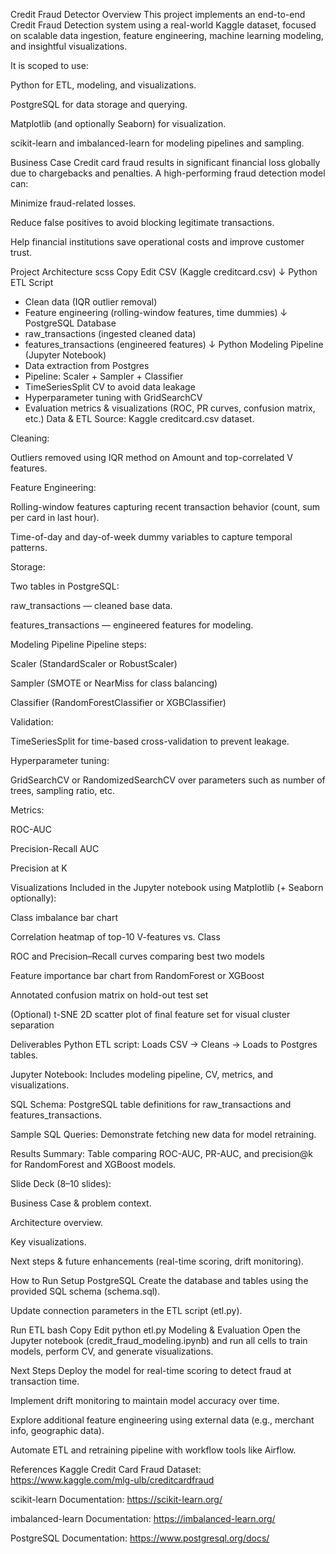 Credit Fraud Detector
Overview
This project implements an end-to-end Credit Fraud Detection system using a real-world Kaggle dataset, focused on scalable data ingestion, feature engineering, machine learning modeling, and insightful visualizations.

It is scoped to use:

Python for ETL, modeling, and visualizations.

PostgreSQL for data storage and querying.

Matplotlib (and optionally Seaborn) for visualization.

scikit-learn and imbalanced-learn for modeling pipelines and sampling.

Business Case
Credit card fraud results in significant financial loss globally due to chargebacks and penalties. A high-performing fraud detection model can:

Minimize fraud-related losses.

Reduce false positives to avoid blocking legitimate transactions.

Help financial institutions save operational costs and improve customer trust.

Project Architecture
scss
Copy
Edit
CSV (Kaggle creditcard.csv)
       ↓
Python ETL Script
  - Clean data (IQR outlier removal)
  - Feature engineering (rolling-window features, time dummies)
       ↓
PostgreSQL Database
  - raw_transactions (ingested cleaned data)
  - features_transactions (engineered features)
       ↓
Python Modeling Pipeline (Jupyter Notebook)
  - Data extraction from Postgres
  - Pipeline: Scaler + Sampler + Classifier
  - TimeSeriesSplit CV to avoid data leakage
  - Hyperparameter tuning with GridSearchCV
  - Evaluation metrics & visualizations (ROC, PR curves, confusion matrix, etc.)
Data & ETL
Source: Kaggle creditcard.csv dataset.

Cleaning:

Outliers removed using IQR method on Amount and top-correlated V features.

Feature Engineering:

Rolling-window features capturing recent transaction behavior (count, sum per card in last hour).

Time-of-day and day-of-week dummy variables to capture temporal patterns.

Storage:

Two tables in PostgreSQL:

raw_transactions — cleaned base data.

features_transactions — engineered features for modeling.

Modeling Pipeline
Pipeline steps:

Scaler (StandardScaler or RobustScaler)

Sampler (SMOTE or NearMiss for class balancing)

Classifier (RandomForestClassifier or XGBClassifier)

Validation:

TimeSeriesSplit for time-based cross-validation to prevent leakage.

Hyperparameter tuning:

GridSearchCV or RandomizedSearchCV over parameters such as number of trees, sampling ratio, etc.

Metrics:

ROC-AUC

Precision-Recall AUC

Precision at K

Visualizations
Included in the Jupyter notebook using Matplotlib (+ Seaborn optionally):

Class imbalance bar chart

Correlation heatmap of top-10 V-features vs. Class

ROC and Precision–Recall curves comparing best two models

Feature importance bar chart from RandomForest or XGBoost

Annotated confusion matrix on hold-out test set

(Optional) t-SNE 2D scatter plot of final feature set for visual cluster separation

Deliverables
Python ETL script: Loads CSV → Cleans → Loads to Postgres tables.

Jupyter Notebook: Includes modeling pipeline, CV, metrics, and visualizations.

SQL Schema: PostgreSQL table definitions for raw_transactions and features_transactions.

Sample SQL Queries: Demonstrate fetching new data for model retraining.

Results Summary: Table comparing ROC-AUC, PR-AUC, and precision@k for RandomForest and XGBoost models.

Slide Deck (8–10 slides):

Business Case & problem context.

Architecture overview.

Key visualizations.

Next steps & future enhancements (real-time scoring, drift monitoring).

How to Run
Setup PostgreSQL
Create the database and tables using the provided SQL schema (schema.sql).

Update connection parameters in the ETL script (etl.py).

Run ETL
bash
Copy
Edit
python etl.py
Modeling & Evaluation
Open the Jupyter notebook (credit_fraud_modeling.ipynb) and run all cells to train models, perform CV, and generate visualizations.

Next Steps
Deploy the model for real-time scoring to detect fraud at transaction time.

Implement drift monitoring to maintain model accuracy over time.

Explore additional feature engineering using external data (e.g., merchant info, geographic data).

Automate ETL and retraining pipeline with workflow tools like Airflow.

References
Kaggle Credit Card Fraud Dataset: https://www.kaggle.com/mlg-ulb/creditcardfraud

scikit-learn Documentation: https://scikit-learn.org/

imbalanced-learn Documentation: https://imbalanced-learn.org/

PostgreSQL Documentation: https://www.postgresql.org/docs/

